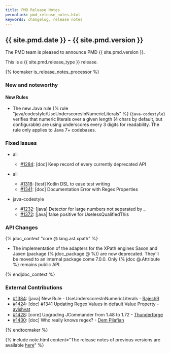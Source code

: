 ```yaml
---
title: PMD Release Notes
permalink: pmd_release_notes.html
keywords: changelog, release notes
---
```


## {{ site.pmd.date }} - {{ site.pmd.version }}

The PMD team is pleased to announce PMD {{ site.pmd.version }}.

This is a {{ site.pmd.release_type }} release.

{% tocmaker is_release_notes_processor %}

### New and noteworthy

#### New Rules

*   The new Java rule {% rule "java/codestyle/UseUnderscoresInNumericLiterals" %} (`java-codestyle`)
    verifies that numeric literals over a given length (4 chars by default, but configurable) are using
    underscores every 3 digits for readability. The rule only applies to Java 7+ codebases.

### Fixed Issues
*   all
    *   [#1284](https://github.com/pmd/pmd/issues/1284): \[doc] Keep record of every currently deprecated API

*   all
    *   [#1318](https://github.com/pmd/pmd/issues/1318): \[test] Kotlin DSL to ease test writing
    *   [#1341](https://github.com/pmd/pmd/issues/1341): \[doc] Documentation Error with Regex Properties
*   java-codestyle
    *   [#1232](https://github.com/pmd/pmd/issues/1232): \[java] Detector for large numbers not separated by _
    *   [#1372](https://github.com/pmd/pmd/issues/1372): \[java] false positive for UselessQualifiedThis

### API Changes

{% jdoc_context "core @.lang.ast.xpath" %}

* The implementation of the adapters for the XPath engines Saxon and Jaxen (package {% jdoc_package @ %})
  are now deprecated. They'll be moved to an internal package come 7.0.0. Only {% jdoc @.Attribute %} remains public API.

{% endjdoc_context %}

### External Contributions

*   [#1384](https://github.com/pmd/pmd/pull/1384): \[java] New Rule - UseUnderscoresInNumericLiterals - [RajeshR](https://github.com/rajeshggwp)
*   [#1424](https://github.com/pmd/pmd/pull/1424): \[doc] #1341 Updating Regex Values in default Value Property - [avishvat](https://github.com/vishva007)
*   [#1428](https://github.com/pmd/pmd/pull/1428): \[core] Upgrading JCommander from 1.48 to 1.72 - [Thunderforge](https://github.com/Thunderforge)
*   [#1430](https://github.com/pmd/pmd/pull/1430): \[doc] Who really knows regex? - [Dem Pilafian](https://github.com/dpilafian)

{% endtocmaker %}

{% include note.html content="The release notes of previous versions are available [here](pmd_release_notes_old.html)" %}

